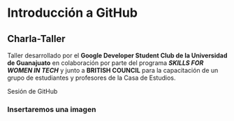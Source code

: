 # Introducción a GitHub

## Charla-Taller

Taller desarrollado por el **Google Developer Student Club de la Universidad de Guanajuato** en colaboración por parte del programa _**SKILLS FOR WOMEN IN TECH**_ y junto a **BRITISH COUNCIL** para la capacitación de un grupo de estudiantes y profesores de la Casa de Estudios.
 
 Sesión de GitHub

 ### Insertaremos una imagen
